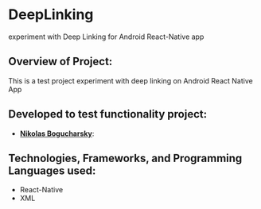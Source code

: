 # DeepLinking
experiment with Deep Linking for Android React-Native app

## Overview of Project:
This is a test project experiment with deep linking on Android React Native App

## Developed to test functionality project:
* **[Nikolas Bogucharsky](https://github.com/niktechnopro)**: 

## Technologies, Frameworks, and Programming Languages used:
* React-Native
* XML
